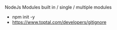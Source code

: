NodeJs Modules
built in /  single / multiple modules

* npm init -y
* https://www.toptal.com/developers/gitignore